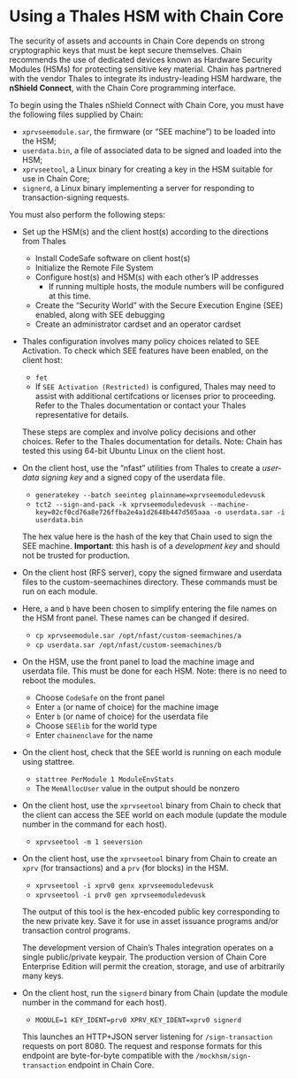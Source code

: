 # Using a Thales HSM with Chain Core

The security of assets and accounts in Chain Core depends on strong
cryptographic keys that must be kept secure themselves. Chain
recommends the use of dedicated devices known as Hardware Security
Modules (HSMs) for protecting sensitive key material. Chain has
partnered with the vendor Thales to integrate its industry-leading HSM
hardware, the **nShield Connect**, with the Chain Core programming
interface.

To begin using the Thales nShield Connect with Chain Core, you must
have the following files supplied by Chain:

- `xprvseemodule.sar`, the firmware (or “SEE machine”) to be loaded
  into the HSM;
- `userdata.bin`, a file of associated data to be signed and loaded
  into the HSM;
- `xprvseetool`, a Linux binary for creating a key in the HSM suitable
  for use in Chain Core;
- `signerd`, a Linux binary implementing a server for responding to
  transaction-signing requests.
  
You must also perform the following steps:

-  Set up the HSM(s) and the client host(s) according to the
   directions from Thales
   - Install CodeSafe software on client host(s)
   - Initialize the Remote File System
   - Configure host(s) and HSM(s) with each other’s IP addresses
        - If running multiple hosts, the module numbers will be configured at this time.
   - Create the “Security World” with the Secure Execution Engine
     (SEE) enabled, along with SEE debugging
   - Create an administrator cardset and an operator cardset

- Thales configuration involves many policy choices related to SEE Activation. To check which SEE features have been enabled, on the client host:
   - `fet` 
   - If `SEE Activation (Restricted)` is configured, Thales may need to assist with additional certifcations or licenses prior to proceeding. Refer to the Thales documentation or contact your Thales representative for details.
    

   These steps are complex and involve policy decisions and other
   choices.  Refer to the Thales documentation for details.  Note:
   Chain has tested this using 64-bit Ubuntu Linux on the client host.

-  On the client host, use the “nfast” utilities from Thales to create
   a _user-data signing key_ and a signed copy of the userdata file.
   - `generatekey --batch seeinteg plainname=xprvseemoduledevusk`
   - `tct2 --sign-and-pack -k xprvseemoduledevusk --machine-key=02cf0cd76a8e726ffba2e4a1d2648b447d505aaa -o userdata.sar -i userdata.bin`
   
   The hex value here is the hash of the key that Chain used to sign
   the SEE machine. **Important**: this hash is of a _development key_ and
   should not be trusted for production.
   
-  On the client host (RFS server), copy the signed firmware and userdata files to the custom-seemachines directory. These commands must be run on each module.
-  Here, `a` and `b` have been chosen to simplify entering the file names on the HSM front panel. These names can be changed if desired.
   - `cp xprvseemodule.sar /opt/nfast/custom-seemachines/a`
   - `cp userdata.sar /opt/nfast/custom-seemachines/b`

-  On the HSM, use the front panel to load the machine image and userdata file. 
   This must be done for each HSM. Note: there is no need to reboot the modules.
   - Choose `CodeSafe` on the front panel 
   - Enter `a` (or name of choice) for the machine image 
   - Enter `b` (or name of choice) for the userdata file
   - Choose `SEElib` for the world type
   - Enter `chainenclave` for the name

-  On the client host, check that the SEE world is running on each module using stattree.
   - `stattree PerModule 1 ModuleEnvStats`
   - The `MemAllocUser` value in the output should be nonzero

-  On the client host, use the `xprvseetool` binary from Chain to check that the client can access the SEE world on each module (update the module number in the command for each host).
   - `xprvseetool -m 1 seeversion`

-  On the client host, use the `xprvseetool` binary from Chain to
   create an `xprv` (for transactions) and a `prv` (for blocks) in the HSM.
   - `xprvseetool -i xprv0 genx xprvseemoduledevusk`
   - `xprvseetool -i prv0 gen xprvseemoduledevusk`

   The output of this tool is the hex-encoded public key corresponding
   to the new private key. Save it for use in asset issuance programs
   and/or transaction control programs.

   The development version of Chain’s Thales integration operates on a
   single public/private keypair. The production version of Chain Core
   Enterprise Edition will permit the creation, storage, and use of
   arbitrarily many keys.

-  On the client host, run the `signerd` binary from Chain (update the module number in the command for each host).  
   - `MODULE=1 KEY_IDENT=prv0 XPRV_KEY_IDENT=xprv0 signerd`
   
   This launches an HTTP+JSON server listening for `/sign-transaction`
   requests on port 8080. The request and response formats for this
   endpoint are byte-for-byte compatible with the
   `/mockhsm/sign-transaction` endpoint in Chain Core.

